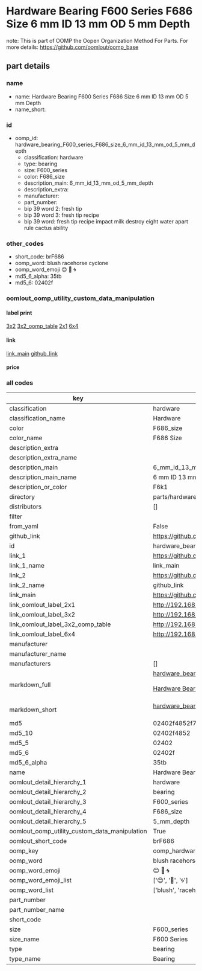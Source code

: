 # Hardware Bearing F600 Series F686 Size 6 mm ID 13 mm OD 5 mm Depth  

note: This is part of OOMP the Oopen Organization Method For Parts. For more details: https://github.com/oomlout/oomp_base

##  part details





### name
* name: Hardware Bearing F600 Series F686 Size 6 mm ID 13 mm OD 5 mm Depth
* name_short: 
### id
* oomp_id: hardware_bearing_F600_series_F686_size_6_mm_id_13_mm_od_5_mm_depth
  * classification: hardware
  * type: bearing
  * size: F600_series
  * color: F686_size
  * description_main: 6_mm_id_13_mm_od_5_mm_depth
  * description_extra: 
  * manufacturer: 
  * part_number: 
  * bip 39 word 2: fresh tip
  * bip 39 word 3: fresh tip recipe
  * bip 39 word: fresh tip recipe impact milk destroy eight water apart rule cactus ability

### other_codes
* short_code: brF686
* oomp_word: blush racehorse cyclone
* oomp_word_emoji :blush: :racehorse: :cyclone:
* md5_6_alpha: 35tb
* md5_6: 02402f






### oomlout_oomp_utility_custom_data_manipulation
#### label print
[3x2](http://192.168.1.245:1112/?label=oomp%2035tb)
[3x2_oomp_table](http://192.168.1.107:1112/?label=oomp%2035tb)
[2x1](http://192.168.1.242:1112/?label=oomp%2035tb)
[6x4](http://192.168.1.55:1112/?label=oomp%2035tb)    

#### link

[link_main](https://github.com/oomlout/oomlout_oomp_current_version_messy/tree/main/parts/hardware_bearing_F600_series_F686_size_6_mm_id_13_mm_od_5_mm_depth) [github_link](https://github.com/oomlout/oomlout_oomp_part_src/tree/main/parts/hardware_bearing_F600_series_F686_size_6_mm_id_13_mm_od_5_mm_depth)                             

#### price







### all codes 
| key | value |  
| --- | --- |  
| classification | hardware |  
| classification_name | Hardware |  
| color | F686_size |  
| color_name | F686 Size |  
| description_extra |  |  
| description_extra_name |  |  
| description_main | 6_mm_id_13_mm_od_5_mm_depth |  
| description_main_name | 6 mm ID 13 mm OD 5 mm Depth |  
| description_or_color | F6k1 |  
| directory | parts/hardware_bearing_F600_series_F686_size_6_mm_id_13_mm_od_5_mm_depth |  
| distributors | [] |  
| filter |  |  
| from_yaml | False |  
| github_link | https://github.com/oomlout/oomlout_oomp_part_src/tree/main/parts/hardware_bearing_F600_series_F686_size_6_mm_id_13_mm_od_5_mm_depth |  
| id | hardware_bearing_F600_series_F686_size_6_mm_id_13_mm_od_5_mm_depth |  
| link_1 | https://github.com/oomlout/oomlout_oomp_current_version_messy/tree/main/parts/hardware_bearing_F600_series_F686_size_6_mm_id_13_mm_od_5_mm_depth |  
| link_1_name | link_main |  
| link_2 | https://github.com/oomlout/oomlout_oomp_part_src/tree/main/parts/hardware_bearing_F600_series_F686_size_6_mm_id_13_mm_od_5_mm_depth |  
| link_2_name | github_link |  
| link_main | https://github.com/oomlout/oomlout_oomp_current_version_messy/tree/main/parts/hardware_bearing_F600_series_F686_size_6_mm_id_13_mm_od_5_mm_depth |  
| link_oomlout_label_2x1 | http://192.168.1.242:1112/?label=oomp%2035tb |  
| link_oomlout_label_3x2 | http://192.168.1.245:1112/?label=oomp%2035tb |  
| link_oomlout_label_3x2_oomp_table | http://192.168.1.107:1112/?label=oomp%2035tb |  
| link_oomlout_label_6x4 | http://192.168.1.55:1112/?label=oomp%2035tb |  
| manufacturer |  |  
| manufacturer_name |  |  
| manufacturers | [] |  
| markdown_full | [hardware_bearing_F600_series_F686_size_6_mm_id_13_mm_od_5_mm_depth](https://github.com/oomlout/oomlout_oomp_current_version_messy/tree/main/parts/hardware_bearing_F600_series_F686_size_6_mm_id_13_mm_od_5_mm_depth)<br>[](https://github.com/oomlout/oomlout_oomp_current_version_messy/tree/main/parts/hardware_bearing_F600_series_F686_size_6_mm_id_13_mm_od_5_mm_depth)<br>[Hardware Bearing F600 Series F686 Size 6 Mm Id 13 Mm Od 5 Mm Depth](https://github.com/oomlout/oomlout_oomp_current_version_messy/tree/main/parts/hardware_bearing_F600_series_F686_size_6_mm_id_13_mm_od_5_mm_depth)<br><br> |  
| markdown_short | [hardware_bearing_F600_series_F686_size_6_mm_id_13_mm_od_5_mm_depth](https://github.com/oomlout/oomlout_oomp_current_version_messy/tree/main/parts/hardware_bearing_F600_series_F686_size_6_mm_id_13_mm_od_5_mm_depth)<br><br> |  
| md5 | 02402f4852f7c8dcf0c6471d6778a2e6 |  
| md5_10 | 02402f4852 |  
| md5_5 | 02402 |  
| md5_6 | 02402f |  
| md5_6_alpha | 35tb |  
| name | Hardware Bearing F600 Series F686 Size 6 mm ID 13 mm OD 5 mm Depth |  
| oomlout_detail_hierarchy_1 | hardware |  
| oomlout_detail_hierarchy_2 | bearing |  
| oomlout_detail_hierarchy_3 | F600_series |  
| oomlout_detail_hierarchy_4 | F686_size |  
| oomlout_detail_hierarchy_5 | 5_mm_depth |  
| oomlout_oomp_utility_custom_data_manipulation | True |  
| oomlout_short_code | brF686 |  
| oomp_key | oomp_hardware_bearing_F600_series_F686_size_6_mm_id_13_mm_od_5_mm_depth |  
| oomp_word | blush racehorse cyclone |  
| oomp_word_emoji | :blush: :racehorse: :cyclone: |  
| oomp_word_emoji_list | [':blush:', ':racehorse:', ':cyclone:'] |  
| oomp_word_list | ['blush', 'racehorse', 'cyclone'] |  
| part_number |  |  
| part_number_name |  |  
| short_code |  |  
| size | F600_series |  
| size_name | F600 Series |  
| type | bearing |  
| type_name | Bearing |  
